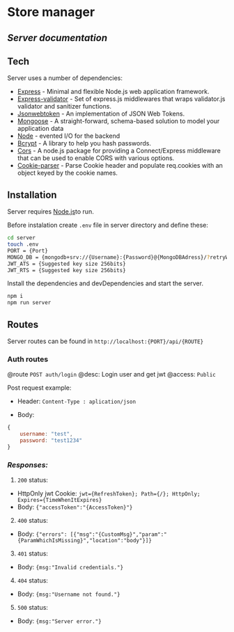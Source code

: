 # Store manager

## _Server documentation_

## Tech

Server uses a number of dependencies:

- [Express](https://expressjs.com/) - Minimal and flexible Node.js web application framework.
- [Express-validator](https://express-validator.github.io/docs/) - Set of express.js middlewares that wraps validator.js validator and sanitizer functions.
- [Jsonwebtoken](https://www.npmjs.com/package/jsonwebtoken) - An implementation of JSON Web Tokens.
- [Mongoose](https://mongoosejs.com/) - A straight-forward, schema-based solution to model your application data
- [Node](https://nodejs.org/en/) - evented I/O for the backend
- [Bcrypt](https://www.npmjs.com/package/bcrypt) - A library to help you hash passwords.
- [Cors](https://www.npmjs.com/package/cors) - A node.js package for providing a Connect/Express middleware that can be used to enable CORS with various options.
- [Cookie-parser](https://www.npmjs.com/package/cookie-parser) - Parse Cookie header and populate req.cookies with an object keyed by the cookie names.

## Installation

Server requires [Node.js](https://nodejs.org/)to run.

Before instalation create `.env` file in server directory and define these:

```sh
cd server
touch .env
PORT = {Port}
MONGO_DB = {mongodb+srv://{Username}:{Password}@{MongoDBAdress}/?retryWrites=true&w=majority}
JWT_ATS = {Suggested key size 256bits}
JWT_RTS = {Suggested key size 256bits}
```

Install the dependencies and devDependencies and start the server.

```sh
npm i
npm run server
```

## Routes

Server routes can be found in `http://localhost:{PORT}/api/{ROUTE}`

### Auth routes

@route `POST auth/login`
@desc: Login user and get jwt
@access: `Public`

Post request example:

- Header: `Content-Type : aplication/json`

- Body:

```js
{
    username: "test",
    password: "test1234"
}
```

### _Responses:_

1. `200` status:

- HttpOnly jwt Cookie: `jwt={RefreshToken}; Path={/}; HttpOnly; Expires={TimeWhenItExpires}`
- Body: `{"accessToken":"{AccessToken}"}`

2. `400` status:

- Body: `{"errors": [{"msg":"{CustomMsg}","param":"{ParamWhichIsMissing}","location":"body"}]}`

3. `401` status:

- Body: `{msg:"Invalid credentials."}`

4. `404` status:

- Body: `{msg:"Username not found."}`

5. `500` status:

- Body: `{msg:"Server error."}`
